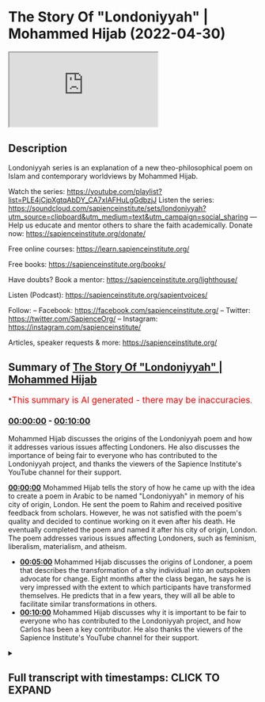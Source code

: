 # The Story Of "Londoniyyah" | Mohammed Hijab (2022-04-30)

<iframe loading='lazy' src='https://www.youtube.com/embed/RwgCDLQ828g'></iframe>

## Description

Londoniyyah series is an explanation of a new theo-philosophical poem on Islam and contemporary worldviews by Mohammed Hijab.

Watch the series: https://youtube.com/playlist?list=PLE4jCjpXgtqAbDY_CA7xIAFHuLgGdbzjJ
Listen the series: https://soundcloud.com/sapienceinstitute/sets/londoniyyah?utm_source=clipboard&utm_medium=text&utm_campaign=social_sharing
—
Help us educate and mentor others to share the faith academically.
Donate now: https://sapienceinstitute.org/donate/ 

Free online courses: https://learn.sapienceinstitute.org/

Free books: https://sapienceinstitute.org/books/

Have doubts? Book a mentor: https://sapienceinstitute.org/lighthouse/

Listen (Podcast): https://sapienceinstitute.org/sapientvoices/

Follow:
– Facebook: https://facebook.com/sapienceinstitute.org/ 
– Twitter: https://twitter.com/SapienceOrg/ 
– Instagram: https://instagram.com/sapienceinstitute/ 

Articles, speaker requests & more: https://sapienceinstitute.org/

## Summary of [The Story Of "Londoniyyah" | Mohammed Hijab](https://www.youtube.com/watch?v=RwgCDLQ828g)


*<span style="color:red; font-size:125%">This summary is AI generated - there may be inaccuracies</span>.

### [00:00:00](https://www.youtube.com/watch?v=RwgCDLQ828g&t=0) - [00:10:00](https://www.youtube.com/watch?v=RwgCDLQ828g&t=600)

Mohammed Hijab discusses the origins of the Londoniyyah poem and how it addresses various issues affecting Londoners. He also discusses the importance of being fair to everyone who has contributed to the Londoniyyah project, and thanks the viewers of the Sapience Institute's YouTube channel for their support.

**[00:00:00](https://www.youtube.com/watch?v=RwgCDLQ828g&t=0)** Mohammed Hijab tells the story of how he came up with the idea to create a poem in Arabic to be named "Londoniyyah" in memory of his city of origin, London. He sent the poem to Rahim and received positive feedback from scholars. However, he was not satisfied with the poem's quality and decided to continue working on it even after his death. He eventually completed the poem and named it after his city of origin, London. The poem addresses various issues affecting Londoners, such as feminism, liberalism, materialism, and atheism.
* **[00:05:00](https://www.youtube.com/watch?v=RwgCDLQ828g&t=300)** Mohammed Hijab discusses the origins of Londoner, a poem that describes the transformation of a shy individual into an outspoken advocate for change. Eight months after the class began, he says he is very impressed with the extent to which participants have transformed themselves. He predicts that in a few years, they will all be able to facilitate similar transformations in others.
* **[00:10:00](https://www.youtube.com/watch?v=RwgCDLQ828g&t=600)** Mohammed Hijab discusses why it is important to be fair to everyone who has contributed to the Londoniyyah project, and how Carlos has been a key contributor. He also thanks the viewers of the Sapience Institute's YouTube channel for their support.

<details><summary><h2>Full transcript with timestamps: CLICK TO EXPAND</h2></summary>

[0:00:00](https://youtu.be/RwgCDLQ828g?t=0) i think i should mention something about  
[0:00:02](https://youtu.be/RwgCDLQ828g?t=2) how this all started you know and why  
[0:00:04](https://youtu.be/RwgCDLQ828g?t=4) this started and i think the barakah  
[0:00:06](https://youtu.be/RwgCDLQ828g?t=6) that could have come about because of  
[0:00:08](https://youtu.be/RwgCDLQ828g?t=8) the reason of how it started  
[0:00:10](https://youtu.be/RwgCDLQ828g?t=10) you know some some months ago maybe  
[0:00:13](https://youtu.be/RwgCDLQ828g?t=13) nine months ago or something like that i  
[0:00:14](https://youtu.be/RwgCDLQ828g?t=14) was in a hospital i'm not sure i've even  
[0:00:16](https://youtu.be/RwgCDLQ828g?t=16) told you the story but now i know might  
[0:00:18](https://youtu.be/RwgCDLQ828g?t=18) be the first time i tell you this story  
[0:00:20](https://youtu.be/RwgCDLQ828g?t=20) and  
[0:00:21](https://youtu.be/RwgCDLQ828g?t=21) i had blood clots i had something called  
[0:00:23](https://youtu.be/RwgCDLQ828g?t=23) pulmonary embolism in the  
[0:00:26](https://youtu.be/RwgCDLQ828g?t=26) lungs many of them  
[0:00:28](https://youtu.be/RwgCDLQ828g?t=28) and as i was in the on the hospital bed  
[0:00:32](https://youtu.be/RwgCDLQ828g?t=32) the doctor told me  
[0:00:33](https://youtu.be/RwgCDLQ828g?t=33) you might go to sleep and not wake up  
[0:00:36](https://youtu.be/RwgCDLQ828g?t=36) and he said you know the mortality rate  
[0:00:38](https://youtu.be/RwgCDLQ828g?t=38) is about 50  
[0:00:39](https://youtu.be/RwgCDLQ828g?t=39) for what you have  
[0:00:40](https://youtu.be/RwgCDLQ828g?t=40) and it's something that we can't do  
[0:00:42](https://youtu.be/RwgCDLQ828g?t=42) anything about because you they put you  
[0:00:43](https://youtu.be/RwgCDLQ828g?t=43) on blood thinners immediately but they  
[0:00:44](https://youtu.be/RwgCDLQ828g?t=44) said we have to we have a duty to tell  
[0:00:46](https://youtu.be/RwgCDLQ828g?t=46) you this and  
[0:00:47](https://youtu.be/RwgCDLQ828g?t=47) so obviously i started to to think about  
[0:00:49](https://youtu.be/RwgCDLQ828g?t=49) it  
[0:00:51](https://youtu.be/RwgCDLQ828g?t=51) i thought  
[0:00:52](https://youtu.be/RwgCDLQ828g?t=52) obviously i have to leave will behind  
[0:00:54](https://youtu.be/RwgCDLQ828g?t=54) and all that kind of stuff even though i  
[0:00:55](https://youtu.be/RwgCDLQ828g?t=55) don't have much  
[0:00:56](https://youtu.be/RwgCDLQ828g?t=56) things to contribute  
[0:00:58](https://youtu.be/RwgCDLQ828g?t=58) but i left something behind  
[0:01:00](https://youtu.be/RwgCDLQ828g?t=60) sorted out my will and i encourage  
[0:01:02](https://youtu.be/RwgCDLQ828g?t=62) everyone to do the same thing here if  
[0:01:03](https://youtu.be/RwgCDLQ828g?t=63) you haven't already done that you have  
[0:01:04](https://youtu.be/RwgCDLQ828g?t=64) to have an islamic will you know i  
[0:01:06](https://youtu.be/RwgCDLQ828g?t=66) encourage everyone to do that so  
[0:01:09](https://youtu.be/RwgCDLQ828g?t=69) i did that i had i sorted out the will  
[0:01:12](https://youtu.be/RwgCDLQ828g?t=72) and i said to myself well what do i what  
[0:01:14](https://youtu.be/RwgCDLQ828g?t=74) have i left behind  
[0:01:16](https://youtu.be/RwgCDLQ828g?t=76) and the hadith of the prophet muhammad  
[0:01:18](https://youtu.be/RwgCDLQ828g?t=78) sallam where he said  
[0:01:22](https://youtu.be/RwgCDLQ828g?t=82) that all of adam benny adams  
[0:01:25](https://youtu.be/RwgCDLQ828g?t=85) amal  
[0:01:26](https://youtu.be/RwgCDLQ828g?t=86) is  
[0:01:27](https://youtu.be/RwgCDLQ828g?t=87) ceased except for three things and the  
[0:01:29](https://youtu.be/RwgCDLQ828g?t=89) prophet saw he said  
[0:01:33](https://youtu.be/RwgCDLQ828g?t=93) a child that you leave behind that he  
[0:01:35](https://youtu.be/RwgCDLQ828g?t=95) supplicates for you  
[0:01:38](https://youtu.be/RwgCDLQ828g?t=98) which is continuous  
[0:01:41](https://youtu.be/RwgCDLQ828g?t=101) which is a beneficial knowledge that  
[0:01:44](https://youtu.be/RwgCDLQ828g?t=104) you know  
[0:01:44](https://youtu.be/RwgCDLQ828g?t=104) that you leave behind now i couldn't  
[0:01:46](https://youtu.be/RwgCDLQ828g?t=106) have i was it was  
[0:01:48](https://youtu.be/RwgCDLQ828g?t=108) not practical for that time for me to  
[0:01:50](https://youtu.be/RwgCDLQ828g?t=110) have any more children  
[0:01:52](https://youtu.be/RwgCDLQ828g?t=112) i said  
[0:01:52](https://youtu.be/RwgCDLQ828g?t=112) that was something i was not planning to  
[0:01:55](https://youtu.be/RwgCDLQ828g?t=115) do  
[0:01:55](https://youtu.be/RwgCDLQ828g?t=115) and in terms of soraka tonjariya you  
[0:01:58](https://youtu.be/RwgCDLQ828g?t=118) know you can only leave so much behind  
[0:01:59](https://youtu.be/RwgCDLQ828g?t=119) that's depending on your wealth at that  
[0:02:00](https://youtu.be/RwgCDLQ828g?t=120) time you know i couldn't really do that  
[0:02:02](https://youtu.be/RwgCDLQ828g?t=122) much  
[0:02:04](https://youtu.be/RwgCDLQ828g?t=124) but well the the thing that i thought  
[0:02:05](https://youtu.be/RwgCDLQ828g?t=125) about was  
[0:02:08](https://youtu.be/RwgCDLQ828g?t=128) a beneficial knowledge that you leave  
[0:02:09](https://youtu.be/RwgCDLQ828g?t=129) behind and i thought to myself probably  
[0:02:11](https://youtu.be/RwgCDLQ828g?t=131) the best thing i could leave behind is  
[0:02:12](https://youtu.be/RwgCDLQ828g?t=132) not just debates online  
[0:02:15](https://youtu.be/RwgCDLQ828g?t=135) it's not just you know these informal  
[0:02:16](https://youtu.be/RwgCDLQ828g?t=136) things i go to speaker's corner or  
[0:02:18](https://youtu.be/RwgCDLQ828g?t=138) whatever it may be podcasts or whatever  
[0:02:20](https://youtu.be/RwgCDLQ828g?t=140) i thought the best thing is what have i  
[0:02:23](https://youtu.be/RwgCDLQ828g?t=143) learned in all the years that i've been  
[0:02:25](https://youtu.be/RwgCDLQ828g?t=145) not just in the dao but preparing for it  
[0:02:28](https://youtu.be/RwgCDLQ828g?t=148) what have i learned what have i been  
[0:02:29](https://youtu.be/RwgCDLQ828g?t=149) able to get from different people  
[0:02:31](https://youtu.be/RwgCDLQ828g?t=151) different specialists  
[0:02:33](https://youtu.be/RwgCDLQ828g?t=153) that i have had the pleasure and honour  
[0:02:34](https://youtu.be/RwgCDLQ828g?t=154) of being work being able to work with  
[0:02:36](https://youtu.be/RwgCDLQ828g?t=156) people like sabor ahmad who's uh he's  
[0:02:38](https://youtu.be/RwgCDLQ828g?t=158) here today actually he's a specialist in  
[0:02:40](https://youtu.be/RwgCDLQ828g?t=160) in by philosophy of biology do his phd  
[0:02:42](https://youtu.be/RwgCDLQ828g?t=162) in it people like hamza zorsus who's  
[0:02:44](https://youtu.be/RwgCDLQ828g?t=164) also a specialist in philosophy  
[0:02:46](https://youtu.be/RwgCDLQ828g?t=166) and others you know uh in terms of uh  
[0:02:49](https://youtu.be/RwgCDLQ828g?t=169) uh in terms of um the  
[0:02:52](https://youtu.be/RwgCDLQ828g?t=172) islamic studies side in the shora  
[0:02:56](https://youtu.be/RwgCDLQ828g?t=176) other brothers that maybe don't want to  
[0:02:57](https://youtu.be/RwgCDLQ828g?t=177) be mentioned in the camera  
[0:02:59](https://youtu.be/RwgCDLQ828g?t=179) that are also here today so i thought to  
[0:03:00](https://youtu.be/RwgCDLQ828g?t=180) myself  
[0:03:01](https://youtu.be/RwgCDLQ828g?t=181) i put it all  
[0:03:02](https://youtu.be/RwgCDLQ828g?t=182) together and  
[0:03:04](https://youtu.be/RwgCDLQ828g?t=184) let's make something out of here  
[0:03:07](https://youtu.be/RwgCDLQ828g?t=187) and uh the story was this is that in the  
[0:03:09](https://youtu.be/RwgCDLQ828g?t=189) beginning i thought  
[0:03:12](https://youtu.be/RwgCDLQ828g?t=192) this this was the plan this was the idea  
[0:03:13](https://youtu.be/RwgCDLQ828g?t=193) abdulrahman was there he remembers this  
[0:03:16](https://youtu.be/RwgCDLQ828g?t=196) quite vividly i'm sure as well  
[0:03:18](https://youtu.be/RwgCDLQ828g?t=198) the the plan was to  
[0:03:20](https://youtu.be/RwgCDLQ828g?t=200) in in islamic history you've always had  
[0:03:22](https://youtu.be/RwgCDLQ828g?t=202) these kind of like  
[0:03:23](https://youtu.be/RwgCDLQ828g?t=203) poems for  
[0:03:25](https://youtu.be/RwgCDLQ828g?t=205) different funun for different sciences  
[0:03:28](https://youtu.be/RwgCDLQ828g?t=208) uh like el fiotic  
[0:03:32](https://youtu.be/RwgCDLQ828g?t=212) you know and it's usually named after  
[0:03:34](https://youtu.be/RwgCDLQ828g?t=214) the city that the person's in sometimes  
[0:03:35](https://youtu.be/RwgCDLQ828g?t=215) it can be yeah sometimes his name sounds  
[0:03:37](https://youtu.be/RwgCDLQ828g?t=217) like a person or the fen  
[0:03:39](https://youtu.be/RwgCDLQ828g?t=219) but even tell me i had this idea of when  
[0:03:41](https://youtu.be/RwgCDLQ828g?t=221) he went to a city the the poem would be  
[0:03:43](https://youtu.be/RwgCDLQ828g?t=223) named after that city like a  
[0:03:44](https://youtu.be/RwgCDLQ828g?t=224) hammerweight  
[0:03:47](https://youtu.be/RwgCDLQ828g?t=227) these are actual names of seas so i  
[0:03:49](https://youtu.be/RwgCDLQ828g?t=229) decided to call it london a year in it  
[0:03:51](https://youtu.be/RwgCDLQ828g?t=231) london here so okay now in london so  
[0:03:53](https://youtu.be/RwgCDLQ828g?t=233) there's issues that affect us in london  
[0:03:55](https://youtu.be/RwgCDLQ828g?t=235) because these are the new aquila issues  
[0:03:57](https://youtu.be/RwgCDLQ828g?t=237) that affect us in london  
[0:03:59](https://youtu.be/RwgCDLQ828g?t=239) obviously then at that time it was  
[0:04:00](https://youtu.be/RwgCDLQ828g?t=240) martezalism versus this for us it's  
[0:04:02](https://youtu.be/RwgCDLQ828g?t=242) feminism for us it's liberalism for us  
[0:04:04](https://youtu.be/RwgCDLQ828g?t=244) it's materialism it's atheism  
[0:04:06](https://youtu.be/RwgCDLQ828g?t=246) these are the big picture things that we  
[0:04:08](https://youtu.be/RwgCDLQ828g?t=248) need to focus on  
[0:04:09](https://youtu.be/RwgCDLQ828g?t=249) so i started constructing a poem in  
[0:04:11](https://youtu.be/RwgCDLQ828g?t=251) arabic language  
[0:04:13](https://youtu.be/RwgCDLQ828g?t=253) and obviously like you know i'm not  
[0:04:14](https://youtu.be/RwgCDLQ828g?t=254) really the specialist in the i'm not  
[0:04:16](https://youtu.be/RwgCDLQ828g?t=256) super way i'm normal you know i know  
[0:04:19](https://youtu.be/RwgCDLQ828g?t=259) these these big poets  
[0:04:21](https://youtu.be/RwgCDLQ828g?t=261) and there's rules in arabic language to  
[0:04:23](https://youtu.be/RwgCDLQ828g?t=263) make poems it's not just you can just  
[0:04:25](https://youtu.be/RwgCDLQ828g?t=265) make any poem you have to it's like 16  
[0:04:27](https://youtu.be/RwgCDLQ828g?t=267) uh bihar or behold different or else  
[0:04:30](https://youtu.be/RwgCDLQ828g?t=270) then and this is very difficult so i did  
[0:04:32](https://youtu.be/RwgCDLQ828g?t=272) it anyway  
[0:04:33](https://youtu.be/RwgCDLQ828g?t=273) and i sent it to rahman i said send it  
[0:04:34](https://youtu.be/RwgCDLQ828g?t=274) to you because you had some you know  
[0:04:37](https://youtu.be/RwgCDLQ828g?t=277) he had some scholars and teachers that  
[0:04:39](https://youtu.be/RwgCDLQ828g?t=279) were very good at poetry so he wouldn't  
[0:04:41](https://youtu.be/RwgCDLQ828g?t=281) send it to some people  
[0:04:42](https://youtu.be/RwgCDLQ828g?t=282) they said no this is not this is not  
[0:04:44](https://youtu.be/RwgCDLQ828g?t=284) that  
[0:04:44](https://youtu.be/RwgCDLQ828g?t=284) it does not fulfill the criterion  
[0:04:46](https://youtu.be/RwgCDLQ828g?t=286) so i said what do we do because you know  
[0:04:48](https://youtu.be/RwgCDLQ828g?t=288) this was actually when i was on the  
[0:04:50](https://youtu.be/RwgCDLQ828g?t=290) death bed and i said this is not going  
[0:04:51](https://youtu.be/RwgCDLQ828g?t=291) to realize my dream here  
[0:04:54](https://youtu.be/RwgCDLQ828g?t=294) so sheikh al khademi  
[0:04:56](https://youtu.be/RwgCDLQ828g?t=296) who is a specialist in poetry and who  
[0:04:58](https://youtu.be/RwgCDLQ828g?t=298) actually wrote the london ear  
[0:05:00](https://youtu.be/RwgCDLQ828g?t=300) he he came forward and he  
[0:05:02](https://youtu.be/RwgCDLQ828g?t=302) he kind of took out all the kind of  
[0:05:04](https://youtu.be/RwgCDLQ828g?t=304) information that we had we had  
[0:05:05](https://youtu.be/RwgCDLQ828g?t=305) conversations with him  
[0:05:07](https://youtu.be/RwgCDLQ828g?t=307) in the party and quickly just understood  
[0:05:09](https://youtu.be/RwgCDLQ828g?t=309) everything and put it into poetry format  
[0:05:11](https://youtu.be/RwgCDLQ828g?t=311) it was almost a miracle  
[0:05:13](https://youtu.be/RwgCDLQ828g?t=313) the quickness by which he was able to  
[0:05:15](https://youtu.be/RwgCDLQ828g?t=315) make that transformation and able to to  
[0:05:17](https://youtu.be/RwgCDLQ828g?t=317) do it i was very surprised and very  
[0:05:18](https://youtu.be/RwgCDLQ828g?t=318) impressed  
[0:05:19](https://youtu.be/RwgCDLQ828g?t=319) and that's how londoner came about  
[0:05:22](https://youtu.be/RwgCDLQ828g?t=322) so it came about i think it came about  
[0:05:24](https://youtu.be/RwgCDLQ828g?t=324) in a time where i was actually sincere  
[0:05:26](https://youtu.be/RwgCDLQ828g?t=326) there's only a few times where i can  
[0:05:27](https://youtu.be/RwgCDLQ828g?t=327) tell you in my life that i've been  
[0:05:28](https://youtu.be/RwgCDLQ828g?t=328) sincere  
[0:05:30](https://youtu.be/RwgCDLQ828g?t=330) that i can actually tell you this  
[0:05:32](https://youtu.be/RwgCDLQ828g?t=332) no no you know but when you're on your  
[0:05:34](https://youtu.be/RwgCDLQ828g?t=334) deathbed that's one of the most sincere  
[0:05:35](https://youtu.be/RwgCDLQ828g?t=335) places  
[0:05:36](https://youtu.be/RwgCDLQ828g?t=336) that you can be because you're thinking  
[0:05:38](https://youtu.be/RwgCDLQ828g?t=338) to yourself you know  
[0:05:39](https://youtu.be/RwgCDLQ828g?t=339) you're gonna die you've got to lose  
[0:05:41](https://youtu.be/RwgCDLQ828g?t=341) something for the people you have to  
[0:05:42](https://youtu.be/RwgCDLQ828g?t=342) it's for your own uh grave and for your  
[0:05:44](https://youtu.be/RwgCDLQ828g?t=344) own self  
[0:05:45](https://youtu.be/RwgCDLQ828g?t=345) and so what happened after that was what  
[0:05:47](https://youtu.be/RwgCDLQ828g?t=347) happened after that was you know it  
[0:05:48](https://youtu.be/RwgCDLQ828g?t=348) became a londoner  
[0:05:50](https://youtu.be/RwgCDLQ828g?t=350) and it was even ratified and very given  
[0:05:56](https://youtu.be/RwgCDLQ828g?t=356) from big big people like  
[0:06:00](https://youtu.be/RwgCDLQ828g?t=360) and other people from the like the  
[0:06:01](https://youtu.be/RwgCDLQ828g?t=361) rabbit islamia  
[0:06:02](https://youtu.be/RwgCDLQ828g?t=362) people all different kinds of i was  
[0:06:04](https://youtu.be/RwgCDLQ828g?t=364) interested because people from all  
[0:06:05](https://youtu.be/RwgCDLQ828g?t=365) different kind of critical backgrounds  
[0:06:06](https://youtu.be/RwgCDLQ828g?t=366) were accepting this poem  
[0:06:09](https://youtu.be/RwgCDLQ828g?t=369) and it's been a long time since asha has  
[0:06:10](https://youtu.be/RwgCDLQ828g?t=370) accepted something and others accept  
[0:06:12](https://youtu.be/RwgCDLQ828g?t=372) something all of them accepted this  
[0:06:14](https://youtu.be/RwgCDLQ828g?t=374) you know except not all of them but  
[0:06:17](https://youtu.be/RwgCDLQ828g?t=377) there were people from each group that  
[0:06:18](https://youtu.be/RwgCDLQ828g?t=378) accepted this thing  
[0:06:20](https://youtu.be/RwgCDLQ828g?t=380) so there's a lot of kabul there was a  
[0:06:22](https://youtu.be/RwgCDLQ828g?t=382) lot of acceptance of this particular  
[0:06:24](https://youtu.be/RwgCDLQ828g?t=384) poem  
[0:06:25](https://youtu.be/RwgCDLQ828g?t=385) and then i said to myself well the time  
[0:06:27](https://youtu.be/RwgCDLQ828g?t=387) is limited i need to i need to go  
[0:06:30](https://youtu.be/RwgCDLQ828g?t=390) through  
[0:06:30](https://youtu.be/RwgCDLQ828g?t=390) an explanation of it  
[0:06:32](https://youtu.be/RwgCDLQ828g?t=392) so i put the proposal to hamza's sources  
[0:06:34](https://youtu.be/RwgCDLQ828g?t=394) and you know and then it became official  
[0:06:37](https://youtu.be/RwgCDLQ828g?t=397) and we said it has to be an invite-only  
[0:06:39](https://youtu.be/RwgCDLQ828g?t=399) class  
[0:06:40](https://youtu.be/RwgCDLQ828g?t=400) because we can't just have anyone here  
[0:06:42](https://youtu.be/RwgCDLQ828g?t=402) you know  
[0:06:43](https://youtu.be/RwgCDLQ828g?t=403) we we brought the people that we thought  
[0:06:46](https://youtu.be/RwgCDLQ828g?t=406) would  
[0:06:47](https://youtu.be/RwgCDLQ828g?t=407) would have the most effect  
[0:06:49](https://youtu.be/RwgCDLQ828g?t=409) in the future based on what they sent us  
[0:06:50](https://youtu.be/RwgCDLQ828g?t=410) and stuff like that  
[0:06:52](https://youtu.be/RwgCDLQ828g?t=412) and  
[0:06:53](https://youtu.be/RwgCDLQ828g?t=413) eight months later i have to say you  
[0:06:55](https://youtu.be/RwgCDLQ828g?t=415) know  
[0:06:57](https://youtu.be/RwgCDLQ828g?t=417) i am  
[0:06:58](https://youtu.be/RwgCDLQ828g?t=418) very impressed i'm surprised at the  
[0:07:00](https://youtu.be/RwgCDLQ828g?t=420) extent to which people can transform  
[0:07:04](https://youtu.be/RwgCDLQ828g?t=424) you know people coming in quite timid in  
[0:07:06](https://youtu.be/RwgCDLQ828g?t=426) the beginning you know quiet mannered  
[0:07:08](https://youtu.be/RwgCDLQ828g?t=428) well you know that's good you know but  
[0:07:10](https://youtu.be/RwgCDLQ828g?t=430) then now you're going into discussion  
[0:07:12](https://youtu.be/RwgCDLQ828g?t=432) with the brother  
[0:07:13](https://youtu.be/RwgCDLQ828g?t=433) this one especially in the back here is  
[0:07:15](https://youtu.be/RwgCDLQ828g?t=435) trying to hide this guy who lives in a  
[0:07:16](https://youtu.be/RwgCDLQ828g?t=436) village all his life  
[0:07:17](https://youtu.be/RwgCDLQ828g?t=437) you know this guy for example he's a  
[0:07:19](https://youtu.be/RwgCDLQ828g?t=439) great example of that he had the  
[0:07:20](https://youtu.be/RwgCDLQ828g?t=440) intelligence sorry um  
[0:07:25](https://youtu.be/RwgCDLQ828g?t=445) as well but you might it's a great  
[0:07:27](https://youtu.be/RwgCDLQ828g?t=447) example of that you know and you came in  
[0:07:29](https://youtu.be/RwgCDLQ828g?t=449) you were a little bit you know with your  
[0:07:31](https://youtu.be/RwgCDLQ828g?t=451) wording and stuff like that and then  
[0:07:32](https://youtu.be/RwgCDLQ828g?t=452) afterwards i see him on one of them he's  
[0:07:34](https://youtu.be/RwgCDLQ828g?t=454) going against you he's trying to cut you  
[0:07:36](https://youtu.be/RwgCDLQ828g?t=456) up and interject and you remember that  
[0:07:38](https://youtu.be/RwgCDLQ828g?t=458) one you remember that don't you  
[0:07:40](https://youtu.be/RwgCDLQ828g?t=460) we'll never forget that how about the  
[0:07:42](https://youtu.be/RwgCDLQ828g?t=462) time when uh for  
[0:07:44](https://youtu.be/RwgCDLQ828g?t=464) was was attacking us  
[0:07:46](https://youtu.be/RwgCDLQ828g?t=466) and and and playing devil's advocate and  
[0:07:48](https://youtu.be/RwgCDLQ828g?t=468) stuff like that we wouldn't  
[0:07:49](https://youtu.be/RwgCDLQ828g?t=469) expect that from the first session the  
[0:07:50](https://youtu.be/RwgCDLQ828g?t=470) transformation has been uh amazing how  
[0:07:53](https://youtu.be/RwgCDLQ828g?t=473) do you agree  
[0:07:54](https://youtu.be/RwgCDLQ828g?t=474) you know and um  
[0:07:56](https://youtu.be/RwgCDLQ828g?t=476) and this is exactly the dream  
[0:07:59](https://youtu.be/RwgCDLQ828g?t=479) you know and another something that we  
[0:08:00](https://youtu.be/RwgCDLQ828g?t=480) can say is substantive that we leave  
[0:08:01](https://youtu.be/RwgCDLQ828g?t=481) behind and we're the first batch of  
[0:08:02](https://youtu.be/RwgCDLQ828g?t=482) people to do it together  
[0:08:04](https://youtu.be/RwgCDLQ828g?t=484) i don't see myself here as being some  
[0:08:06](https://youtu.be/RwgCDLQ828g?t=486) kind of a teacher i'm just a facilitator  
[0:08:07](https://youtu.be/RwgCDLQ828g?t=487) here  
[0:08:08](https://youtu.be/RwgCDLQ828g?t=488) and in fact everyone has been teaching  
[0:08:10](https://youtu.be/RwgCDLQ828g?t=490) each other people don't realize that for  
[0:08:12](https://youtu.be/RwgCDLQ828g?t=492) the most part these little lectures that  
[0:08:14](https://youtu.be/RwgCDLQ828g?t=494) we put forward is the tip of the iceberg  
[0:08:17](https://youtu.be/RwgCDLQ828g?t=497) of the interactions that we have in this  
[0:08:18](https://youtu.be/RwgCDLQ828g?t=498) class  
[0:08:19](https://youtu.be/RwgCDLQ828g?t=499) and then after that we have more more  
[0:08:20](https://youtu.be/RwgCDLQ828g?t=500) interactions and stuff like that and  
[0:08:21](https://youtu.be/RwgCDLQ828g?t=501) it's been  
[0:08:22](https://youtu.be/RwgCDLQ828g?t=502) amazing interactions where we've learned  
[0:08:24](https://youtu.be/RwgCDLQ828g?t=504) from each other  
[0:08:26](https://youtu.be/RwgCDLQ828g?t=506) one thing i'll tell you never to learn  
[0:08:27](https://youtu.be/RwgCDLQ828g?t=507) from me is manners  
[0:08:30](https://youtu.be/RwgCDLQ828g?t=510) this is the wrong person you know that's  
[0:08:31](https://youtu.be/RwgCDLQ828g?t=511) why i never put myself in these kinds of  
[0:08:33](https://youtu.be/RwgCDLQ828g?t=513) positions  
[0:08:34](https://youtu.be/RwgCDLQ828g?t=514) i've got a long way to go you know and  
[0:08:36](https://youtu.be/RwgCDLQ828g?t=516) everyone knows that here so just just  
[0:08:39](https://youtu.be/RwgCDLQ828g?t=519) look to tariq for that please  
[0:08:41](https://youtu.be/RwgCDLQ828g?t=521) because i'll be honest with you  
[0:08:43](https://youtu.be/RwgCDLQ828g?t=523) uh since we're in this uh in the process  
[0:08:45](https://youtu.be/RwgCDLQ828g?t=525) of talking about uh  
[0:08:47](https://youtu.be/RwgCDLQ828g?t=527) things  
[0:08:48](https://youtu.be/RwgCDLQ828g?t=528) you know i've learned the most from from  
[0:08:50](https://youtu.be/RwgCDLQ828g?t=530) this this man has been unbelievably  
[0:08:52](https://youtu.be/RwgCDLQ828g?t=532) generous unbelievably honorable  
[0:08:54](https://youtu.be/RwgCDLQ828g?t=534) the most punctual the most uh  
[0:08:57](https://youtu.be/RwgCDLQ828g?t=537) you know i've learned more more from him  
[0:08:59](https://youtu.be/RwgCDLQ828g?t=539) than he's learned from me i promise you  
[0:09:00](https://youtu.be/RwgCDLQ828g?t=540) that and i think all of us can  
[0:09:03](https://youtu.be/RwgCDLQ828g?t=543) can attest to this reality you know  
[0:09:05](https://youtu.be/RwgCDLQ828g?t=545) and so this is has been something  
[0:09:09](https://youtu.be/RwgCDLQ828g?t=549) you know it's been one of the most  
[0:09:11](https://youtu.be/RwgCDLQ828g?t=551) important projects i think i've ever  
[0:09:12](https://youtu.be/RwgCDLQ828g?t=552) undertook in my entire life  
[0:09:15](https://youtu.be/RwgCDLQ828g?t=555) you know  
[0:09:16](https://youtu.be/RwgCDLQ828g?t=556) and i'm very happy that we have now  
[0:09:18](https://youtu.be/RwgCDLQ828g?t=558) reached  
[0:09:19](https://youtu.be/RwgCDLQ828g?t=559) the end of this series and we're going  
[0:09:21](https://youtu.be/RwgCDLQ828g?t=561) to go into another series which is uh  
[0:09:23](https://youtu.be/RwgCDLQ828g?t=563) going to be equally important and  
[0:09:25](https://youtu.be/RwgCDLQ828g?t=565) another series after that and after four  
[0:09:27](https://youtu.be/RwgCDLQ828g?t=567) or five of these series you can imagine  
[0:09:29](https://youtu.be/RwgCDLQ828g?t=569) with the islamic studies that we're all  
[0:09:30](https://youtu.be/RwgCDLQ828g?t=570) doing on the sides now  
[0:09:32](https://youtu.be/RwgCDLQ828g?t=572) as well where we'll be in two or three  
[0:09:33](https://youtu.be/RwgCDLQ828g?t=573) years we'll be in a position where we're  
[0:09:35](https://youtu.be/RwgCDLQ828g?t=575) all rounded we'll be in a position where  
[0:09:37](https://youtu.be/RwgCDLQ828g?t=577) we transform ourselves and i think this  
[0:09:39](https://youtu.be/RwgCDLQ828g?t=579) what's happening here  
[0:09:40](https://youtu.be/RwgCDLQ828g?t=580) it's not happening anywhere else in the  
[0:09:42](https://youtu.be/RwgCDLQ828g?t=582) world  
[0:09:43](https://youtu.be/RwgCDLQ828g?t=583) not because of  
[0:09:44](https://youtu.be/RwgCDLQ828g?t=584) anything else but the fact that we can  
[0:09:45](https://youtu.be/RwgCDLQ828g?t=585) facilitate certain things that other  
[0:09:47](https://youtu.be/RwgCDLQ828g?t=587) people in the world cannot facilitate  
[0:09:49](https://youtu.be/RwgCDLQ828g?t=589) so this is a golden golden golden  
[0:09:51](https://youtu.be/RwgCDLQ828g?t=591) opportunity  
[0:09:52](https://youtu.be/RwgCDLQ828g?t=592) this is such a golden opportunity that i  
[0:09:54](https://youtu.be/RwgCDLQ828g?t=594) can't even imagine  
[0:09:58](https://youtu.be/RwgCDLQ828g?t=598) anyone would voluntarily forego it and  
[0:10:00](https://youtu.be/RwgCDLQ828g?t=600) that's why to be fair everyone that  
[0:10:01](https://youtu.be/RwgCDLQ828g?t=601) started practically has ended with us  
[0:10:04](https://youtu.be/RwgCDLQ828g?t=604) which is a great sign a great sign that  
[0:10:06](https://youtu.be/RwgCDLQ828g?t=606) there's been valuation of knowledge from  
[0:10:08](https://youtu.be/RwgCDLQ828g?t=608) both sides  
[0:10:10](https://youtu.be/RwgCDLQ828g?t=610) and of course i'm not going to forget  
[0:10:12](https://youtu.be/RwgCDLQ828g?t=612) carlos  
[0:10:13](https://youtu.be/RwgCDLQ828g?t=613) how could i and how could we and you  
[0:10:15](https://youtu.be/RwgCDLQ828g?t=615) know  
[0:10:16](https://youtu.be/RwgCDLQ828g?t=616) he's been the most professional uh you  
[0:10:18](https://youtu.be/RwgCDLQ828g?t=618) know uh  
[0:10:20](https://youtu.be/RwgCDLQ828g?t=620) he's his he's not just his editing his  
[0:10:21](https://youtu.be/RwgCDLQ828g?t=621) graphics but people don't realize that  
[0:10:23](https://youtu.be/RwgCDLQ828g?t=623) this man has facilitated discussion  
[0:10:25](https://youtu.be/RwgCDLQ828g?t=625) you know he has facilitator he's been  
[0:10:27](https://youtu.be/RwgCDLQ828g?t=627) himself the leader of discussions  
[0:10:29](https://youtu.be/RwgCDLQ828g?t=629) um he's facilitated guests his his  
[0:10:32](https://youtu.be/RwgCDLQ828g?t=632) contributions have been just about right  
[0:10:35](https://youtu.be/RwgCDLQ828g?t=635) you know not too antagonistic and not  
[0:10:36](https://youtu.be/RwgCDLQ828g?t=636) too passive  
[0:10:38](https://youtu.be/RwgCDLQ828g?t=638) and so he's been i consider him as a  
[0:10:40](https://youtu.be/RwgCDLQ828g?t=640) member of the team actually and i think  
[0:10:41](https://youtu.be/RwgCDLQ828g?t=641) all of you  
[0:10:42](https://youtu.be/RwgCDLQ828g?t=642) uh would agree with me and attest to  
[0:10:44](https://youtu.be/RwgCDLQ828g?t=644) that fact as well  
[0:10:46](https://youtu.be/RwgCDLQ828g?t=646) and so i want to give everyone a thank  
[0:10:48](https://youtu.be/RwgCDLQ828g?t=648) you from in this class and to those  
[0:10:50](https://youtu.be/RwgCDLQ828g?t=650) who've been watching at home because i  
[0:10:51](https://youtu.be/RwgCDLQ828g?t=651) know there's lots of people that i'll be  
[0:10:52](https://youtu.be/RwgCDLQ828g?t=652) watching at home  
[0:10:55](https://youtu.be/RwgCDLQ828g?t=655) who  
[0:10:56](https://youtu.be/RwgCDLQ828g?t=656) have also been benefiting and benefiting  
[0:10:58](https://youtu.be/RwgCDLQ828g?t=658) us because without them any any of this  
[0:10:59](https://youtu.be/RwgCDLQ828g?t=659) would not be possible anyway let's be  
[0:11:00](https://youtu.be/RwgCDLQ828g?t=660) honest  
[0:11:02](https://youtu.be/RwgCDLQ828g?t=662) the people watching at home they're the  
[0:11:03](https://youtu.be/RwgCDLQ828g?t=663) lifeblood of the sapience institute  
</details>